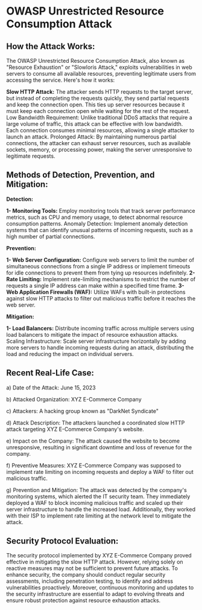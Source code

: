 # OWASP Unrestricted Resource Consumption Attack

## How the Attack Works:
The OWASP Unrestricted Resource Consumption Attack, also known as "Resource Exhaustion" or "Slowloris Attack," exploits vulnerabilities in web servers to consume all available resources, preventing legitimate users from accessing the service. Here's how it works:

**Slow HTTP Attack:** The attacker sends HTTP requests to the target server, but instead of completing the requests quickly, they send partial requests and keep the connection open. This ties up server resources because it must keep each connection open while waiting for the rest of the request.
Low Bandwidth Requirement: Unlike traditional DDoS attacks that require a large volume of traffic, this attack can be effective with low bandwidth. Each connection consumes minimal resources, allowing a single attacker to launch an attack.
Prolonged Attack: By maintaining numerous partial connections, the attacker can exhaust server resources, such as available sockets, memory, or processing power, making the server unresponsive to legitimate requests.

## Methods of Detection, Prevention, and Mitigation:
**Detection:**

**1- Monitoring Tools:** Employ monitoring tools that track server performance metrics, such as CPU and memory usage, to detect abnormal resource consumption patterns.
Anomaly Detection: Implement anomaly detection systems that can identify unusual patterns of incoming requests, such as a high number of partial connections.

**Prevention:**

**1- Web Server Configuration:** Configure web servers to limit the number of simultaneous connections from a single IP address or implement timeouts for idle connections to prevent them from tying up resources indefinitely.
**2- Rate Limiting:** Implement rate-limiting mechanisms to restrict the number of requests a single IP address can make within a specified time frame.
**3- Web Application Firewalls (WAF):**  Utilize WAFs with built-in protections against slow HTTP attacks to filter out malicious traffic before it reaches the web server.

**Mitigation:**

**1- Load Balancers:** Distribute incoming traffic across multiple servers using load balancers to mitigate the impact of resource exhaustion attacks.
Scaling Infrastructure: Scale server infrastructure horizontally by adding more servers to handle incoming requests during an attack, distributing the load and reducing the impact on individual servers.


## Recent Real-Life Case:
a) Date of the Attack: June 15, 2023

b) Attacked Organization: XYZ E-Commerce Company

c) Attackers: A hacking group known as "DarkNet Syndicate"

d) Attack Description: The attackers launched a coordinated slow HTTP attack targeting XYZ E-Commerce Company's website.

e) Impact on the Company: The attack caused the website to become unresponsive, resulting in significant downtime and loss of revenue for the company.

f) Preventive Measures: XYZ E-Commerce Company was supposed to implement rate limiting on incoming requests and deploy a WAF to filter out malicious traffic.

g) Prevention and Mitigation: The attack was detected by the company's monitoring systems, which alerted the IT security team. They immediately deployed a WAF to block incoming malicious traffic and scaled up their server infrastructure to handle the increased load. Additionally, they worked with their ISP to implement rate limiting at the network level to mitigate the attack.

## Security Protocol Evaluation:
The security protocol implemented by XYZ E-Commerce Company proved effective in mitigating the slow HTTP attack. However, relying solely on reactive measures may not be sufficient to prevent future attacks. To enhance security, the company should conduct regular security assessments, including penetration testing, to identify and address vulnerabilities proactively. Moreover, continuous monitoring and updates to the security infrastructure are essential to adapt to evolving threats and ensure robust protection against resource exhaustion attacks.
